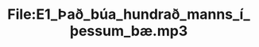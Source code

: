---
title: File:E1_Það_búa_hundrað_manns_í_þessum_bæ.mp3
recording of: Það búa hundrað manns í þessum bæ.
reading speed: slow
speaker: E
license: CC0
---